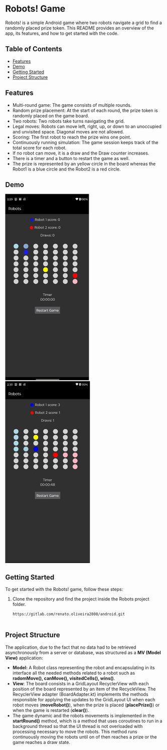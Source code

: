# Robots! Game

Robots! is a simple Android game where two robots navigate a grid to find a randomly placed prize token. This README provides an overview of the app, its features, and how to get started with the code.

## Table of Contents

- [Features](#features)
- [Demo](#demo)
- [Getting Started](#getting-started)
- [Project Structure](#project-structure)

## Features

- Multi-round game: The game consists of multiple rounds.
- Random prize placement: At the start of each round, the prize token is randomly placed on the game board.
- Two robots: Two robots take turns navigating the grid.
- Legal moves: Robots can move left, right, up, or down to an unoccupied and unvisited space. Diagonal moves are not allowed.
- Scoring: The first robot to reach the prize wins one point.
- Continuously running simulation: The game session keeps track of the total score for each robot.
- If no robot can move, it is a draw and the Draw counter increases.
- There is a timer and a button to restart the game as well.
- The prize is represented by an yellow circle in the board whereas the Robot1 is a blue circle and the Robot2 is a red circle.

## Demo

![Demo 1](./doc/images/demo_1.gif)
![Demo 2](./doc/images/demo_2.gif)

## Getting Started

To get started with the Robots! game, follow these steps:

1. Clone the repository and find the project inside the Robots project folder.

   ```bash
   https://gitlab.com/renato.oliveira2808/android.git
  
## Project Structure

The application, due to the fact that no data had to be retrieved asynchronously from a server or database,  was structured as a **MV (Model View)** application:
   - **Model:** A Robot class representing the robot and encapsulating in its interface all the needed methods related to a robot such as **radomMove(), canMove(), visitedCells(), wins()**. 
   - **View**: The board consists in a GridLayout RecyclerView with each position of the board represented by an item of the RecycleView. The RecyclerView adapter (BoardAdapter.kt) implements the methods responsible for applying the updates to the GridLayout UI when each robot moves (**moveRobot()**), when the prize is placed (**placePrize()**) or when the game is restarted (**clear()**).
   - The game dynamic and the robots movements is implemented in the **startRound()** method, which is a method that uses coroutines to  run in a background thread so that the UI thread is not overloaded with processing necessary to move the robots. This method runs continuously moving the robots until on of then reaches a prize or the game reaches a draw state.
